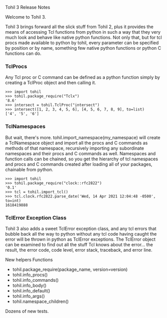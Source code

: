 

Tohil 3 Release Notes

Welcome to Tohil 3.

Tohil 3 brings forward all the slick stuff from Tohil 2, plus it provides the
means of accessing Tcl functions from python in such a way that they very much
look and behave like native python functions.  Not only that, but for tcl procs
made available to python by tohil, every parameter can be specified by
position or by name, something few native python functions or python C
functions can do.

### TclProcs

Any Tcl proc or C command can be defined as a python function simply
by creating a TclProc object and then calling it.

```
>>> import tohil
>>> tohil.package_require("Tclx")
'8.6'
>>> intersect = tohil.TclProc("intersect")
>>> intersect([1, 2, 3, 4, 5, 6], [4, 5, 6, 7, 8, 9], to=list)
['4', '5', '6']
```

### TclNamespaces

But wait, there's more.  tohil.import_namespace(my_namespace) will create
a TclNamespace object and import all the procs and C commands as methods
of that namespace, recursively importing any subordinate namespaces and
their procs and C commands as well.  Namespaces and function calls can
be chained, so you get the hierarchy of tcl namespaces and procs and
C commands created after loading all of your packages, chainable
from python.

```
>>> import tohil
>>> tohil.package_require("clock::rfc2822")
'0.1'
>>> tcl = tohil.import_tcl()
>>> tcl.clock.rfc2822.parse_date('Wed, 14 Apr 2021 12:04:48 -0500', to=int)
1618419888
```


### TclError Exception Class

Tohil 3 also adds a sweet TclError exception class, and any tcl errors that
bubble back all the way to python without any tcl code having caught the
error will be thrown in python as TclError exceptions.  The TclError object
can be examined to find out all the stuff Tcl knows about the error...
the result, the error code, code level, error stack, traceback, and error line.

New helpers Functions

* tohil.package_require(package_name, version=version)
* tohil.info_procs()
* tohil.info_commands()
* tohil.info_body()
* tohil.info_default()
* tohil.info_args()
* tohil.namespace_children()


Dozens of new tests.


